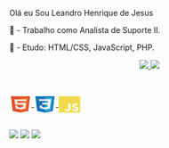 Olá eu Sou Leandro Henrique de Jesus

💼 - Trabalho como Analista de Suporte II.

🎒 - Etudo: HTML/CSS, JavaScript, PHP.

<div align="center">
  <a href="https://github.com/LeandroHenriquedeJesus">
  <img height="180em" src="https://github-readme-stats.vercel.app/api?username=LeandroHenriquedeJesus&show_icons=true&theme=dracula&include_all_commits=true&count_private=true"/>
  <img height="180em" src="https://github-readme-stats.vercel.app/api/top-langs/?username=LeandroHenriquedeJesus&layout=compact&langs_count=&theme=dracula"/>
</div>
  
  ##
  
  <div style="display: inline_block"><br>
  <img align="center" alt="Rafa-HTML" height="30" width="40" src="https://raw.githubusercontent.com/devicons/devicon/master/icons/html5/html5-original.svg">
  <img align="center" alt="Rafa-CSS" height="30" width="40" src="https://raw.githubusercontent.com/devicons/devicon/master/icons/css3/css3-original.svg">
  <img align="center" alt="Rafa-Js" height="30" width="40" src="https://raw.githubusercontent.com/devicons/devicon/master/icons/javascript/javascript-plain.svg">
  </div>
  
  ##
  
  <div>
  <a href="https://img.shields.io/badge/Gmail-D14836?style=for-the-badge&logo=gmail&logoColor=white"<img src="</div>
  <a href = "mailto:leandrohjesus@gmail.com"><img src="https://img.shields.io/badge/-Gmail-%23333?style=for-the-badge&logo=gmail&logoColor=white" target="_blank"></a>
  <a href= "https://www.linkedin.com/in/leandrohjesus/" target="_blank"><img src="https://img.shields.io/badge/LinkedIn-0077B5?style=for-the-badge&logo=linkedin&logoColor=white"></a>
  <a hrer="https://www.facebook.com/leandrohenriquedejesus"</a> <img src="https://img.shields.io/badge/Facebook-1877F2?style=for-the-badge&logo=facebook&logoColor=white" target="_blank"><img src=></a>
  
